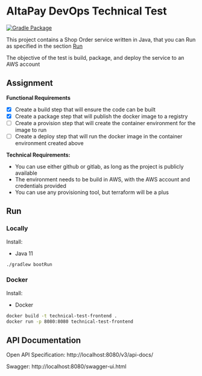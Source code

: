 # AltaPay DevOps Technical Test

[![Gradle Package](https://github.com/SomaGallai/shop_order_service/actions/workflows/gradle-publish.yml/badge.svg?branch=main)](https://github.com/SomaGallai/shop_order_service/actions/workflows/gradle-publish.yml)

This project contains a Shop Order service written in Java, that you can Run as specified in the section [Run](.README.md#run)

The objective of the test is build, package, and deploy the service to an AWS account

## Assignment

**Functional Requirements**

- [X] Create a build step that will ensure the code can be built
- [X] Create a package step that will publish the docker image to a registry
- [ ] Create a provision step that will create the container environment for the image to run
- [ ] Create a deploy step that will run the docker image in the container environment created above

**Technical Requirements:**

- You can use either github or gitlab, as long as the project is publicly available
- The environment needs to be build in AWS, with the AWS account and credentials provided
- You can use any provisioning tool, but terraform will be a plus

## Run

### Locally

Install:
- Java 11

```bash
./gradlew bootRun
```

### Docker

Install:
- Docker

```bash
docker build -t technical-test-frontend .
docker run -p 8080:8080 technical-test-frontend
```

## API Documentation

Open API Specification: http://localhost:8080/v3/api-docs/

Swagger: http://localhost:8080/swagger-ui.html